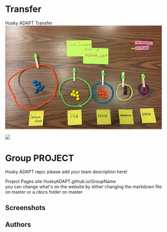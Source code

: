 # Transfer
Husky ADAPT Transfer
![Transfer](docs/test.jpeg)

<img src="https://drive.google.com/open?id=0Bx3n03-Pr6W8TUlUMW1GYlBjQ2NNcHhmUmVwX0t2X296UkI0" width="170">

# Group PROJECT 


Husky ADAPT repo: please add your team description here!

Project Pages site HuskyADAPT.github.io/GroupName	
you can change what's on the website by either changing the markdown file on master or a /docs folder on master


## Screenshots

## Authors

